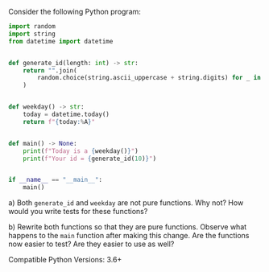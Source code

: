 Consider the following Python program:

```python
import random
import string
from datetime import datetime


def generate_id(length: int) -> str:
    return "".join(
        random.choice(string.ascii_uppercase + string.digits) for _ in range(length)
    )


def weekday() -> str:
    today = datetime.today()
    return f"{today:%A}"


def main() -> None:
    print(f"Today is a {weekday()}")
    print(f"Your id = {generate_id(10)}")


if __name__ == "__main__":
    main()
```

a) Both `generate_id` and `weekday` are not pure functions. Why not? How would you write tests for these functions?

b) Rewrite both functions so that they are pure functions. Observe what happens to the `main` function after making this change. Are the functions now easier to test? Are they easier to use as well?

Compatible Python Versions: 3.6+